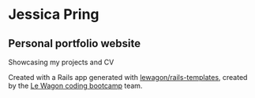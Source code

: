 # Jessica Pring 
## Personal portfolio website

Showcasing my projects and CV

Created with a Rails app generated with [lewagon/rails-templates](https://github.com/lewagon/rails-templates), created by the [Le Wagon coding bootcamp](https://www.lewagon.com) team.
